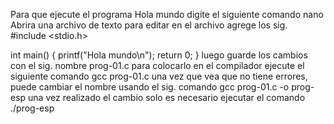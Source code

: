 Para que ejecute el programa Hola mundo digite el siguiente comando
 nano
Abrira una archivo de texto para editar en el archivo agrege los sig.
#include <stdio.h>

int main() {
    printf("Hola mundo\n");
    return 0;
}
luego guarde los cambios con el sig. nombre
prog-01.c
para colocarlo en el compilador ejecute el siguiente comando
gcc prog-01.c 
una vez que vea que no tiene errores, puede cambiar el nombre usando el sig. comando
gcc prog-01.c -o prog-esp
una vez realizado el cambio solo es necesario ejecutar el comando
./prog-esp
